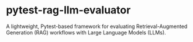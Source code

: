 # pytest-rag-llm-evaluator
A lightweight, Pytest-based framework for evaluating Retrieval-Augmented Generation (RAG) workflows with Large Language Models (LLMs).
